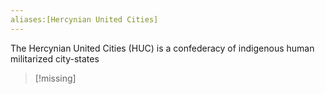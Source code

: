 ```yaml
---
aliases:[Hercynian United Cities]
---
```

The Hercynian United Cities (HUC) is a confederacy of indigenous human militarized city-states
>[!missing]
